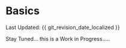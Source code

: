 # Basics
Last Updated: {{ git_revision_date_localized }}

Stay Tuned... this is a Work in Progress.....
